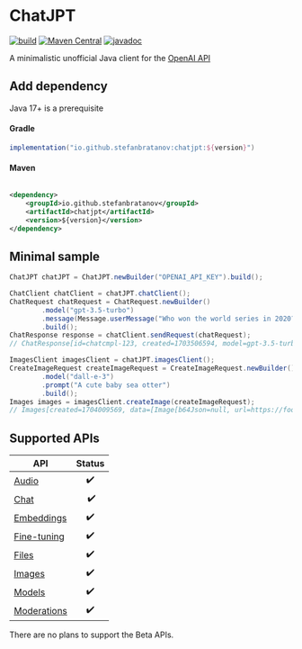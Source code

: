 # ChatJPT

[![build](https://github.com/StefanBratanov/chatjpt/actions/workflows/build.yml/badge.svg)](https://github.com/StefanBratanov/chatjpt/actions/workflows/build.yml)
[![Maven Central](https://img.shields.io/maven-central/v/io.github.stefanbratanov/chatjpt)](https://central.sonatype.com/artifact/io.github.stefanbratanov/chatjpt)
[![javadoc](https://javadoc.io/badge2/io.github.stefanbratanov/chatjpt/javadoc.svg)](https://javadoc.io/doc/io.github.stefanbratanov/chatjpt)

A minimalistic unofficial Java client for the [OpenAI API](https://platform.openai.com/docs/api-reference)

## Add dependency

Java 17+ is a prerequisite

#### Gradle

```groovy
implementation("io.github.stefanbratanov:chatjpt:${version}")
```

#### Maven

```xml

<dependency>
    <groupId>io.github.stefanbratanov</groupId>
    <artifactId>chatjpt</artifactId>
    <version>${version}</version>
</dependency>
```

## Minimal sample

```java
ChatJPT chatJPT = ChatJPT.newBuilder("OPENAI_API_KEY").build();

ChatClient chatClient = chatJPT.chatClient();
ChatRequest chatRequest = ChatRequest.newBuilder()
        .model("gpt-3.5-turbo")
        .message(Message.userMessage("Who won the world series in 2020?"))
        .build();
ChatResponse response = chatClient.sendRequest(chatRequest);
// ChatResponse[id=chatcmpl-123, created=1703506594, model=gpt-3.5-turbo-0613, systemFingerprint=fp_44709d6fcb, choices=[Choice[index=0, message=Message[role=assistant, content=The Los Angeles Dodgers won the World Series in 2020.], finishReason=stop]], usage=Usage[promptTokens=0, completionTokens=0, totalTokens=0]]

ImagesClient imagesClient = chatJPT.imagesClient();
CreateImageRequest createImageRequest = CreateImageRequest.newBuilder()
        .model("dall-e-3")
        .prompt("A cute baby sea otter")
        .build();
Images images = imagesClient.createImage(createImageRequest);
// Images[created=1704009569, data=[Image[b64Json=null, url=https://foo.bar/cute-baby-sea-otter.png, revisedPrompt=Generate an image of a baby sea otter, exuding cuteness. The small, furry creature should be floating blissfully on its back in clear, calm waters, its round button eyes are brimming with innocence and curiosity.]]]
```

## Supported APIs

| API                                                                       | Status |
|---------------------------------------------------------------------------|:------:|
| [Audio](https://platform.openai.com/docs/api-reference/audio)             |   ✔️   |
| [Chat](https://platform.openai.com/docs/api-reference/chat)               | ️  ✔️  |
| [Embeddings](https://platform.openai.com/docs/api-reference/embeddings)   |   ✔️   |
| [Fine-tuning](https://platform.openai.com/docs/api-reference/fine-tuning) |   ✔️   |
| [Files](https://platform.openai.com/docs/api-reference/files)             |   ✔️   |
| [Images](https://platform.openai.com/docs/api-reference/images)           |   ✔️   |
| [Models](https://platform.openai.com/docs/api-reference/models)           |   ✔️   |
| [Moderations](https://platform.openai.com/docs/api-reference/moderations) |   ✔️   |

There are no plans to support the Beta APIs.


